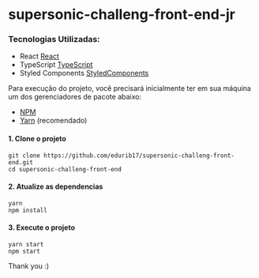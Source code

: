 # supersonic-challeng-front-end-jr

### Tecnologias Utilizadas:

- React [React](https://pt-br.reactjs.org/)
- TypeScript [TypeScript](https://www.typescriptlang.org/)
- Styled Components [StyledComponents](https://styled-components.com/)

<p>Para execução do projeto, você precisará inicialmente ter em sua máquina um dos gerenciadores de pacote abaixo: </p>

- [NPM](https://www.npmjs.com/)
- [Yarn](https://yarnpkg.com/lang/en/) (recomendado)

<p>

#### 1. Clone o projeto

```
git clone https://github.com/edurib17/supersonic-challeng-front-end.git
cd supersonic-challeng-front-end
```

#### 2. Atualize as dependencias

```
yarn
npm install
```

#### 3. Execute o projeto

```
yarn start
npm start
```

Thank you :)
